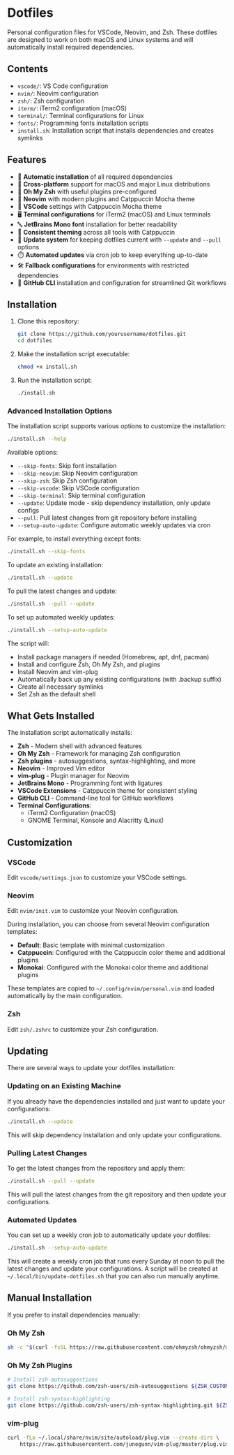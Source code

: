 # Dotfiles

Personal configuration files for VSCode, Neovim, and Zsh. These dotfiles are designed to work on both macOS and Linux systems and will automatically install required dependencies.

## Contents

- `vscode/`: VS Code configuration
- `nvim/`: Neovim configuration
- `zsh/`: Zsh configuration
- `iterm/`: iTerm2 configuration (macOS)
- `terminal/`: Terminal configurations for Linux
- `fonts/`: Programming fonts installation scripts
- `install.sh`: Installation script that installs dependencies and creates symlinks

## Features

- 🚀 **Automatic installation** of all required dependencies
- 🔄 **Cross-platform** support for macOS and major Linux distributions
- 🧩 **Oh My Zsh** with useful plugins pre-configured
- 🎨 **Neovim** with modern plugins and Catppuccin Mocha theme
- 🧰 **VSCode** settings with Catppuccin Mocha theme
- 🖥️ **Terminal configurations** for iTerm2 (macOS) and Linux terminals
- 🔤 **JetBrains Mono font** installation for better readability
- 🌈 **Consistent theming** across all tools with Catppuccin
- 🔁 **Update system** for keeping dotfiles current with `--update` and `--pull` options
- ⏱️ **Automated updates** via cron job to keep everything up-to-date
- 🛠️ **Fallback configurations** for environments with restricted dependencies
- 🐙 **GitHub CLI** installation and configuration for streamlined Git workflows

## Installation

1. Clone this repository:
   ```bash
   git clone https://github.com/yourusername/dotfiles.git
   cd dotfiles
   ```

2. Make the installation script executable:
   ```bash
   chmod +x install.sh
   ```

3. Run the installation script:
   ```bash
   ./install.sh
   ```

### Advanced Installation Options

The installation script supports various options to customize the installation:

```bash
./install.sh --help
```

Available options:
- `--skip-fonts`: Skip font installation
- `--skip-neovim`: Skip Neovim configuration
- `--skip-zsh`: Skip Zsh configuration
- `--skip-vscode`: Skip VSCode configuration
- `--skip-terminal`: Skip terminal configuration
- `--update`: Update mode - skip dependency installation, only update configs
- `--pull`: Pull latest changes from git repository before installing
- `--setup-auto-update`: Configure automatic weekly updates via cron

For example, to install everything except fonts:
```bash
./install.sh --skip-fonts
```

To update an existing installation:
```bash
./install.sh --update
```

To pull the latest changes and update:
```bash
./install.sh --pull --update
```

To set up automated weekly updates:
```bash
./install.sh --setup-auto-update
```

The script will:

- Install package managers if needed (Homebrew, apt, dnf, pacman)
- Install and configure Zsh, Oh My Zsh, and plugins
- Install Neovim and vim-plug
- Automatically back up any existing configurations (with .backup suffix)
- Create all necessary symlinks
- Set Zsh as the default shell

## What Gets Installed

The installation script automatically installs:

- **Zsh** - Modern shell with advanced features
- **Oh My Zsh** - Framework for managing Zsh configuration
- **Zsh plugins** - autosuggestions, syntax-highlighting, and more
- **Neovim** - Improved Vim editor
- **vim-plug** - Plugin manager for Neovim
- **JetBrains Mono** - Programming font with ligatures
- **VSCode Extensions** - Catppuccin theme for consistent styling
- **GitHub CLI** - Command-line tool for GitHub workflows
- **Terminal Configurations**:
  - iTerm2 Configuration (macOS)
  - GNOME Terminal, Konsole and Alacritty (Linux)

## Customization

### VSCode

Edit `vscode/settings.json` to customize your VSCode settings.

### Neovim

Edit `nvim/init.vim` to customize your Neovim configuration.

During installation, you can choose from several Neovim configuration templates:
- **Default**: Basic template with minimal customization
- **Catppuccin**: Configured with the Catppuccin color theme and additional plugins
- **Monokai**: Configured with the Monokai color theme and additional plugins

These templates are copied to `~/.config/nvim/personal.vim` and loaded automatically by the main configuration.

### Zsh

Edit `zsh/.zshrc` to customize your Zsh configuration.

## Updating

There are several ways to update your dotfiles installation:

### Updating on an Existing Machine

If you already have the dependencies installed and just want to update your configurations:

```bash
./install.sh --update
```

This will skip dependency installation and only update your configurations.

### Pulling Latest Changes

To get the latest changes from the repository and apply them:

```bash
./install.sh --pull --update
```

This will pull the latest changes from the git repository and then update your configurations.

### Automated Updates

You can set up a weekly cron job to automatically update your dotfiles:

```bash
./install.sh --setup-auto-update
```

This will create a weekly cron job that runs every Sunday at noon to pull the latest changes and update your configurations. A script will be created at `~/.local/bin/update-dotfiles.sh` that you can also run manually anytime.

## Manual Installation

If you prefer to install dependencies manually:

### Oh My Zsh
```bash
sh -c "$(curl -fsSL https://raw.githubusercontent.com/ohmyzsh/ohmyzsh/master/tools/install.sh)"
```

### Oh My Zsh Plugins
```bash
# Install zsh-autosuggestions
git clone https://github.com/zsh-users/zsh-autosuggestions ${ZSH_CUSTOM:-~/.oh-my-zsh/custom}/plugins/zsh-autosuggestions

# Install zsh-syntax-highlighting
git clone https://github.com/zsh-users/zsh-syntax-highlighting.git ${ZSH_CUSTOM:-~/.oh-my-zsh/custom}/plugins/zsh-syntax-highlighting
```

### vim-plug
```bash
curl -fLo ~/.local/share/nvim/site/autoload/plug.vim --create-dirs \
    https://raw.githubusercontent.com/junegunn/vim-plug/master/plug.vim
```
